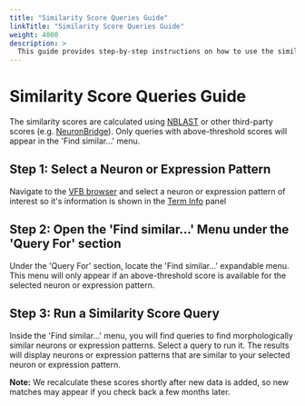 ```yaml
---
title: "Similarity Score Queries Guide"
linkTitle: "Similarity Score Queries Guide"
weight: 4000
description: >
  This guide provides step-by-step instructions on how to use the similarity score queries on VirtualFlyBrain.org. These queries allow users to find neurons or expression patterns that are morphologically similar to a selected neuron or expression pattern.
---
```


# Similarity Score Queries Guide

The similarity scores are calculated using [NBLAST](https://www.virtualflybrain.org/docs/tutorials/apis/connectome/5_nblast/) or other third-party scores (e.g. [NeuronBridge](https://neuronbridge.janelia.org/)). Only queries with above-threshold scores will appear in the 'Find similar...' menu. 

## Step 1: Select a Neuron or Expression Pattern

Navigate to the [VFB browser](https://v2.virtualflybrain.org/org.geppetto.frontend/geppetto) and select a neuron or expression pattern of interest so it's information is shown in the [Term Info](https://www.virtualflybrain.org/docs/getting-started/terminfo/) panel

## Step 2: Open the 'Find similar...' Menu under the 'Query For' section

Under the 'Query For' section, locate the 'Find similar...' expandable menu. This menu will only appear if an above-threshold score is available for the selected neuron or expression pattern.

## Step 3: Run a Similarity Score Query

Inside the 'Find similar...' menu, you will find queries to find morphologically similar neurons or expression patterns. Select a query to run it. The results will display neurons or expression patterns that are similar to your selected neuron or expression pattern.

**Note:** We recalculate these scores shortly after new data is added, so new matches may appear if you check back a few months later. 
